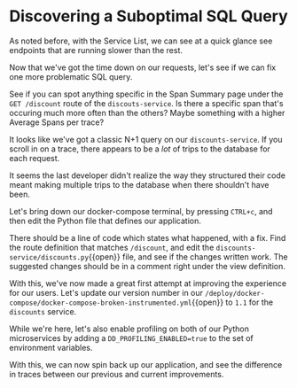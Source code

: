 # Discovering a Suboptimal SQL Query

As noted before, with the Service List, we can see at a quick glance see endpoints that are running slower than the rest.

Now that we've got the time down on our requests, let's see if we can fix one more problematic SQL query.

See if you can spot anything specific in the Span Summary page under the `GET /discount` route of the `discouts-service`. Is there a specific span that's occuring much more often than the others? Maybe something with a higher Average Spans per trace?

It looks like we've got a classic N+1 query on our `discounts-service`. If you scroll in on a trace, there appears to be a _lot_ of trips to the database for each request.

It seems the last developer didn't realize the way they structured their code meant making multiple trips to the database when there shouldn't have been. 

Let's bring down our docker-compose terminal, by pressing `CTRL+c`, and then edit the Python file that defines our application.

There should be a line of code which states what happened, with a fix. Find the route definition that matches `/discount`, and edit the `discounts-service/discounts.py`{{open}} file, and see if the changes written work. The suggested changes should be in a comment right under the view definition.

With this, we've now made a great first attempt at improving the experience for our users. Let's update our version number in our `/deploy/docker-compose/docker-compose-broken-instrumented.yml`{{open}} to `1.1` for the `discounts` service.

While we're here, let's also enable profiling on both of our Python microservices by adding a `DD_PROFILING_ENABLED=true` to the set of environment variables.

With this, we can now spin back up our application, and see the difference in traces between our previous and current improvements.